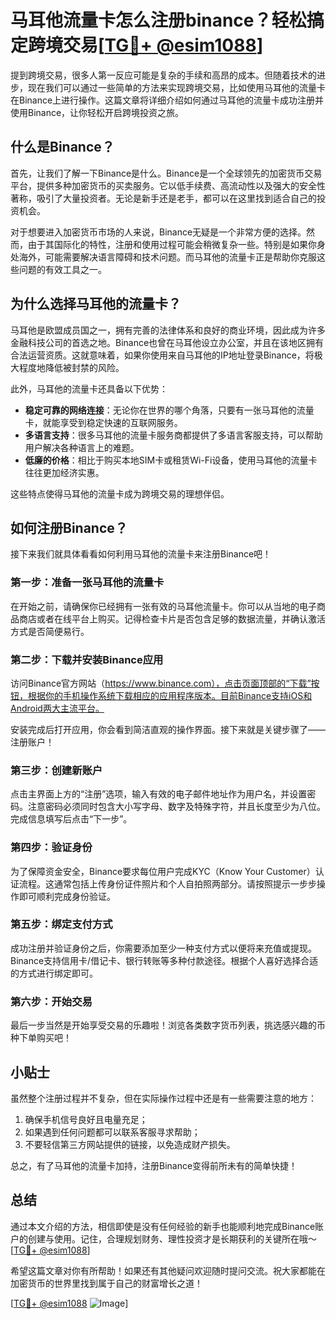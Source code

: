# 马耳他流量卡怎么注册binance？轻松搞定跨境交易[[TG💪+ @esim1088](https://t.me/s/esim1088)]

提到跨境交易，很多人第一反应可能是复杂的手续和高昂的成本。但随着技术的进步，现在我们可以通过一些简单的方法来实现跨境交易，比如使用马耳他的流量卡在Binance上进行操作。这篇文章将详细介绍如何通过马耳他的流量卡成功注册并使用Binance，让你轻松开启跨境投资之旅。

## 什么是Binance？

首先，让我们了解一下Binance是什么。Binance是一个全球领先的加密货币交易平台，提供多种加密货币的买卖服务。它以低手续费、高流动性以及强大的安全性著称，吸引了大量投资者。无论是新手还是老手，都可以在这里找到适合自己的投资机会。

对于想要进入加密货币市场的人来说，Binance无疑是一个非常方便的选择。然而，由于其国际化的特性，注册和使用过程可能会稍微复杂一些。特别是如果你身处海外，可能需要解决语言障碍和技术问题。而马耳他的流量卡正是帮助你克服这些问题的有效工具之一。

## 为什么选择马耳他的流量卡？

马耳他是欧盟成员国之一，拥有完善的法律体系和良好的商业环境，因此成为许多金融科技公司的首选之地。Binance也曾在马耳他设立办公室，并且在该地区拥有合法运营资质。这就意味着，如果你使用来自马耳他的IP地址登录Binance，将极大程度地降低被封禁的风险。

此外，马耳他的流量卡还具备以下优势：

- **稳定可靠的网络连接**：无论你在世界的哪个角落，只要有一张马耳他的流量卡，就能享受到稳定快速的互联网服务。
- **多语言支持**：很多马耳他的流量卡服务商都提供了多语言客服支持，可以帮助用户解决各种语言上的难题。
- **低廉的价格**：相比于购买本地SIM卡或租赁Wi-Fi设备，使用马耳他的流量卡往往更加经济实惠。

这些特点使得马耳他的流量卡成为跨境交易的理想伴侣。

## 如何注册Binance？

接下来我们就具体看看如何利用马耳他的流量卡来注册Binance吧！

### 第一步：准备一张马耳他的流量卡

在开始之前，请确保你已经拥有一张有效的马耳他流量卡。你可以从当地的电子商品商店或者在线平台上购买。记得检查卡片是否包含足够的数据流量，并确认激活方式是否简便易行。

### 第二步：下载并安装Binance应用

访问Binance官方网站（https://www.binance.com），点击页面顶部的“下载”按钮，根据你的手机操作系统下载相应的应用程序版本。目前Binance支持iOS和Android两大主流平台。

安装完成后打开应用，你会看到简洁直观的操作界面。接下来就是关键步骤了——注册账户！

### 第三步：创建新账户

点击主界面上方的“注册”选项，输入有效的电子邮件地址作为用户名，并设置密码。注意密码必须同时包含大小写字母、数字及特殊字符，并且长度至少为八位。完成信息填写后点击“下一步”。

### 第四步：验证身份

为了保障资金安全，Binance要求每位用户完成KYC（Know Your Customer）认证流程。这通常包括上传身份证件照片和个人自拍照两部分。请按照提示一步步操作即可顺利完成身份验证。

### 第五步：绑定支付方式

成功注册并验证身份之后，你需要添加至少一种支付方式以便将来充值或提现。Binance支持信用卡/借记卡、银行转账等多种付款途径。根据个人喜好选择合适的方式进行绑定即可。

### 第六步：开始交易

最后一步当然是开始享受交易的乐趣啦！浏览各类数字货币列表，挑选感兴趣的币种下单购买吧！

## 小贴士

虽然整个注册过程并不复杂，但在实际操作过程中还是有一些需要注意的地方：

1. 确保手机信号良好且电量充足；
2. 如果遇到任何问题都可以联系客服寻求帮助；
3. 不要轻信第三方网站提供的链接，以免造成财产损失。

总之，有了马耳他的流量卡加持，注册Binance变得前所未有的简单快捷！

## 总结

通过本文介绍的方法，相信即使是没有任何经验的新手也能顺利地完成Binance账户的创建与使用。记住，合理规划财务、理性投资才是长期获利的关键所在哦～ [[TG💪+ @esim1088](https://t.me/s/esim1088)]

希望这篇文章对你有所帮助！如果还有其他疑问欢迎随时提问交流。祝大家都能在加密货币的世界里找到属于自己的财富增长之道！

[[TG💪+ @esim1088](https://t.me/s/esim1088) ![Image](https://i.postimg.cc/4NQfJmqS/Snipaste-2025-05-13-00-14-12.png)]